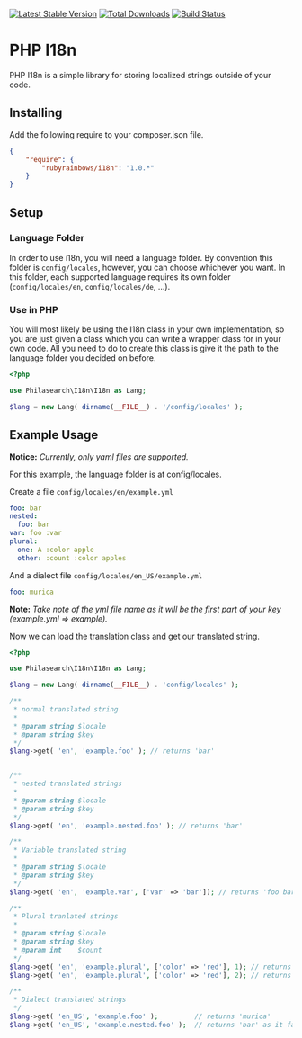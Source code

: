 [![Latest Stable Version](https://poser.pugx.org/rubyrainbows/i18n/version.svg)](https://packagist.org/packages/rubyrainbows/i18n)
[![Total Downloads](https://poser.pugx.org/rubyrainbows/i18n/downloads.svg)](https://packagist.org/packages/rubyrainbows/i18n)
[![Build Status](https://travis-ci.org/rubyrainbows/php-i18n.svg?branch=v1.0.1)](https://travis-ci.org/rubyrainbows/php-i18n)

# PHP I18n

PHP I18n is a simple library for storing localized strings outside of your code.

## Installing

Add the following require to your composer.json file.

```json
{
    "require": {
        "rubyrainbows/i18n": "1.0.*"
    }
}
```

## Setup

### Language Folder

In order to use i18n, you will need a language folder.  By convention this folder is `config/locales`, however, you can choose whichever you want.  In this folder, each supported language requires its own folder (`config/locales/en`, `config/locales/de`, ...). 

### Use in PHP

You will most likely be using the I18n class in your own implementation, so you are just given a class which you can write a wrapper class for in your own code.  All you need to do to create this class is give it the path to the language folder you decided on before.

```php
<?php

use Philasearch\I18n\I18n as Lang;

$lang = new Lang( dirname(__FILE__) . '/config/locales' );
```

## Example Usage

**Notice:** *Currently, only yaml files are supported.*

For this example, the language folder is at config/locales.  

Create a file `config/locales/en/example.yml`

```yaml
foo: bar
nested:
  foo: bar
var: foo :var
plural:
  one: A :color apple
  other: :count :color apples
```

And a dialect file `config/locales/en_US/example.yml`

```yaml
foo: murica
```

**Note:** *Take note of the yml file name as it will be the first part of your key (example.yml => example).*


Now we can load the translation class and get our translated string.

```php
<?php

use Philasearch\I18n\I18n as Lang;

$lang = new Lang( dirname(__FILE__) . 'config/locales' );

/**
 * normal translated string
 *
 * @param string $locale
 * @param string $key
 */
$lang->get( 'en', 'example.foo' ); // returns 'bar'


/**
 * nested translated strings
 *
 * @param string $locale
 * @param string $key
 */
$lang->get( 'en', 'example.nested.foo' ); // returns 'bar'

/**
 * Variable translated string
 *
 * @param string $locale
 * @param string $key
 */
$lang->get( 'en', 'example.var', ['var' => 'bar']); // returns 'foo bar'

/**
 * Plural tranlated strings
 *
 * @param string $locale
 * @param string $key
 * @param int    $count
 */
$lang->get( 'en', 'example.plural', ['color' => 'red'], 1); // returns 'A red apple'
$lang->get( 'en', 'example.plural', ['color' => 'red'], 2); // returns '2 red apples'

/**
 * Dialect translated strings
 */
$lang->get( 'en_US', 'example.foo' );         // returns 'murica'
$lang->get( 'en_US', 'example.nested.foo' );  // returns 'bar' as it falls back to en
```
